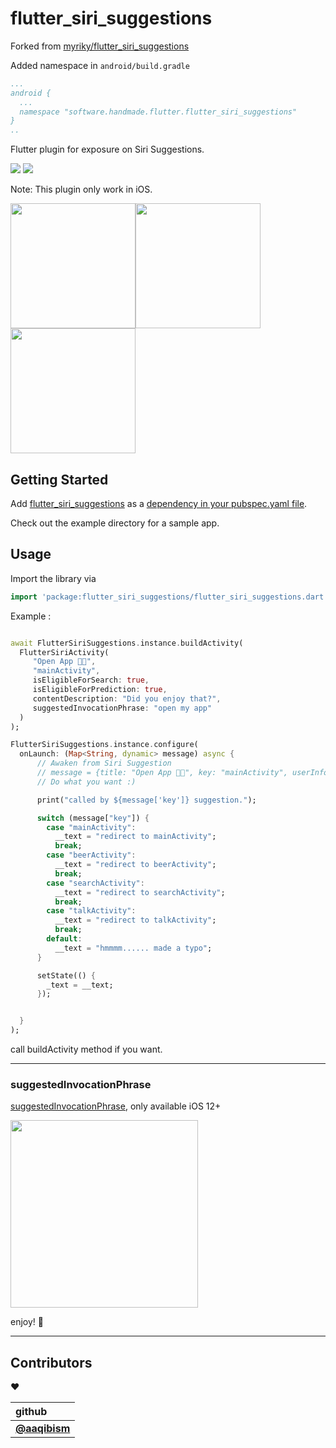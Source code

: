 # flutter_siri_suggestions

Forked from [myriky/flutter_siri_suggestions](https://github.com/myriky/flutter_siri_suggestions)

Added namespace in `android/build.gradle`
```yaml
...
android {
  ...
  namespace "software.handmade.flutter.flutter_siri_suggestions"
}
..
```

Flutter plugin for exposure on Siri Suggestions.

<img src="https://img.shields.io/pub/v/flutter_siri_suggestions.svg" />
<img src="https://img.shields.io/github/license/myriky/flutter_siri_suggestions" />

Note: This plugin only work in iOS.

<img width="200" src="https://user-images.githubusercontent.com/581861/68270186-e29d9680-009f-11ea-943e-50dc511c0858.png"><img width="200" src="https://user-images.githubusercontent.com/581861/68270188-e29d9680-009f-11ea-8729-a1ed7f4befa2.png"><img width="200" src="https://user-images.githubusercontent.com/581861/68270221-f812c080-009f-11ea-9be2-18d5bbf8f3b7.png">

## Getting Started

Add [flutter_siri_suggestions](https://pub.dev/packages/flutter_siri_suggestions) as a [dependency in your pubspec.yaml file](https://flutter.io/platform-plugins/).

Check out the example directory for a sample app.

## Usage

Import the library via

```dart
import 'package:flutter_siri_suggestions/flutter_siri_suggestions.dart';
```

Example :

```dart

await FlutterSiriSuggestions.instance.buildActivity(
  FlutterSiriActivity(
     "Open App 👨‍💻",
     "mainActivity",
     isEligibleForSearch: true,
     isEligibleForPrediction: true,
     contentDescription: "Did you enjoy that?",
     suggestedInvocationPhrase: "open my app"
  )
);

FlutterSiriSuggestions.instance.configure(
  onLaunch: (Map<String, dynamic> message) async {
      // Awaken from Siri Suggestion
      // message = {title: "Open App 👨‍💻", key: "mainActivity", userInfo: {}}
      // Do what you want :)

      print("called by ${message['key']} suggestion.");

      switch (message["key"]) {
        case "mainActivity":
          __text = "redirect to mainActivity";
          break;
        case "beerActivity":
          __text = "redirect to beerActivity";
          break;
        case "searchActivity":
          __text = "redirect to searchActivity";
          break;
        case "talkActivity":
          __text = "redirect to talkActivity";
          break;
        default:
          __text = "hmmmm...... made a typo";
      }

      setState(() {
        _text = __text;
      });


  }
);
```

call buildActivity method if you want.

---

### suggestedInvocationPhrase

[suggestedInvocationPhrase](https://developer.apple.com/documentation/foundation/nsuseractivity/2976237-suggestedinvocationphrase), only available iOS 12+

<img width="300" src="https://docs-assets.developer.apple.com/published/10619043bf/ac199760-6ff9-489e-a3b9-af84428a1884.png">

enjoy! 💃

---

## Contributors

❤️

| github                                       |
| :------------------------------------------- |
| [**@aaqibism**](https://github.com/aaqibism) |
